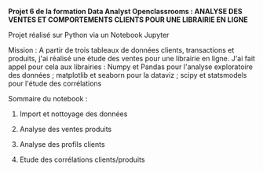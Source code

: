**Projet 6 de la formation Data Analyst Openclassrooms : ANALYSE DES VENTES ET COMPORTEMENTS CLIENTS POUR UNE LIBRAIRIE EN LIGNE**

Projet réalisé sur Python via un Notebook Jupyter

Mission : A partir de trois tableaux de données clients, transactions et produits, j'ai réalisé une étude des ventes pour une librairie en ligne. J'ai fait appel pour cela aux librairies : Numpy et Pandas pour l'analyse exploratoire des données ; matplotlib et seaborn pour la dataviz ; scipy et statsmodels pour l'étude des corrélations

Sommaire du notebook :

1. Import et nottoyage des données

2. Analyse des ventes produits

3. Analyse des profils clients

4. Etude des corrélations clients/produits
